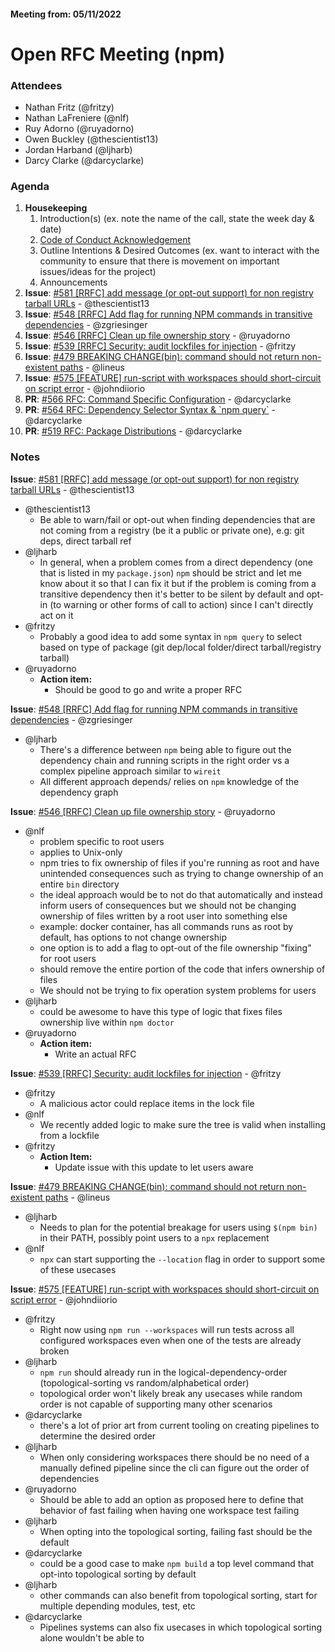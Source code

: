 #### Meeting from: 05/11/2022
    
# Open RFC Meeting (npm)

### Attendees
- Nathan Fritz (@fritzy)
- Nathan LaFreniere (@nlf)
- Ruy Adorno (@ruyadorno)
- Owen Buckley (@thescientist13)
- Jordan Harband (@ljharb)
- Darcy Clarke (@darcyclarke)

### Agenda
1. **Housekeeping**
	1. Introduction(s) (ex. note the name of the call, state the week day & date)
	1. [Code of Conduct Acknowledgement](https://www.npmjs.com/policies/conduct)
	1. Outline Intentions & Desired Outcomes (ex. want to interact with the community to ensure that there is movement on important issues/ideas for the project)
	1. Announcements
1. **Issue**: [#581 [RRFC] add message (or opt-out support) for non registry tarball URLs](https://github.com/npm/rfcs/issues/581) - @thescientist13
3. **Issue**: [#548 [RRFC] Add flag for running NPM commands in transitive dependencies](https://github.com/npm/rfcs/issues/548) - @zgriesinger
4. **Issue**: [#546 [RRFC] Clean up file ownership story](https://github.com/npm/rfcs/issues/546) - @ruyadorno
5. **Issue**: [#539 [RRFC] Security: audit lockfiles for injection](https://github.com/npm/rfcs/issues/539) - @fritzy
6. **Issue**: [#479 BREAKING CHANGE(bin): command should not return non-existent paths](https://github.com/npm/statusboard/issues/479) - @lineus
7. **Issue**: [#575 [FEATURE] run-script with workspaces should short-circuit on script error](https://github.com/npm/rfcs/issues/575) - @johndiiorio
8. **PR**: [#566 RFC: Command Specific Configuration](https://github.com/npm/rfcs/pull/566) - @darcyclarke
9. **PR**: [#564 RFC: Dependency Selector Syntax &amp; &#x60;npm query&#x60;](https://github.com/npm/rfcs/pull/564) - @darcyclarke
10. **PR**: [#519 RFC: Package Distributions](https://github.com/npm/rfcs/pull/519) - @darcyclarke


### Notes
**Issue**: [#581 [RRFC] add message (or opt-out support) for non registry tarball URLs](https://github.com/npm/rfcs/issues/581) - @thescientist13
  - @thescientist13
    - Be able to warn/fail or opt-out when finding dependencies that are not coming from a registry (be it a public or private one), e.g: git deps, direct tarball ref
  - @ljharb
    - In general, when a problem comes from a direct dependency (one that is listed in my `package.json`) `npm` should be strict and let me know about it so that I can fix it but if the problem is coming from a transitive dependency then it's better to be silent by default and opt-in (to warning or other forms of call to action) since I can't directly act on it
  - @fritzy
    - Probably a good idea to add some syntax in `npm query` to select based on type of package (git dep/local folder/direct tarball/registry tarball)
  - @ruyadorno
    - **Action item:**
      - Should be good to go and write a proper RFC

**Issue**: [#548 [RRFC] Add flag for running NPM commands in transitive dependencies](https://github.com/npm/rfcs/issues/548) - @zgriesinger
  - @ljharb
    - There's a difference between `npm` being able to figure out the dependency chain and running scripts in the right order vs a complex pipeline approach similar to `wireit`
    - All different approach depends/ relies on `npm` knowledge of the dependency graph

**Issue**: [#546 [RRFC] Clean up file ownership story](https://github.com/npm/rfcs/issues/546) - @ruyadorno
  - @nlf
    - problem specific to root users
    - applies to Unix-only
    - npm tries to fix ownership of files if you're running as root and have unintended consequences such as trying to change ownership of an entire `bin` directory
    - the ideal approach would be to not do that automatically and instead inform users of consequences but we should not be changing ownership of files written by a root user into something else
    - example: docker container, has all commands runs as root by default, has options to not change ownership
    - one option is to add a flag to opt-out of the file ownership "fixing" for root users
    - should remove the entire portion of the code that infers ownership of files
    - We should not be trying to fix operation system problems for users
  - @ljharb
    - could be awesome to have this type of logic that fixes files ownership live within `npm doctor`
  - @ruyadorno 
    - **Action item:**
      - Write an actual RFC

**Issue**: [#539 [RRFC] Security: audit lockfiles for injection](https://github.com/npm/rfcs/issues/539) - @fritzy
  - @fritzy
    - A malicious actor could replace items in the lock file
  - @nlf
    - We recently added logic to make sure the tree is valid when installing from a lockfile
  - @fritzy
    - **Action Item:**
      - Update issue with this update to let users aware

**Issue**: [#479 BREAKING CHANGE(bin): command should not return non-existent paths](https://github.com/npm/statusboard/issues/479) - @lineus
  - @ljharb
    - Needs to plan for the potential breakage for users using `$(npm bin)` in their PATH, possibly point users to a `npx` replacement
  - @nlf
    - `npx` can start supporting the `--location` flag in order to support some of these usecases

**Issue**: [#575 [FEATURE] run-script with workspaces should short-circuit on script error](https://github.com/npm/rfcs/issues/575) - @johndiiorio
  - @fritzy
    - Right now using `npm run --workspaces` will run tests across all configured workspaces even when one of the tests are already broken
  - @ljharb
    - `npm run` should already run in the logical-dependency-order (topological-sorting vs random/alphabetical order)
    - topological order won't likely break any usecases while random order is not capable of supporting many other scenarios
  - @darcyclarke
    - there's a lot of prior art from current tooling on creating pipelines to determine the desired order
  - @ljharb
    - When only considering workspaces there should be no need of a manually defined pipeline since the cli can figure out the order of dependencies
  - @ruyadorno 
    - Should be able to add an option as proposed here to define that behavior of fast failing when having one workspace test failing
  - @ljharb
    - When opting into the topological sorting, failing fast should be the default
  - @darcyclarke
    - could be a good case to make `npm build` a top level command that opt-into topological sorting by default
  - @ljharb
    - other commands can also benefit from topological sorting, start for multiple depending modules, test, etc
  - @darcyclarke
    - Pipelines systems can also fix usecases in which topological sorting alone wouldn't be able to
